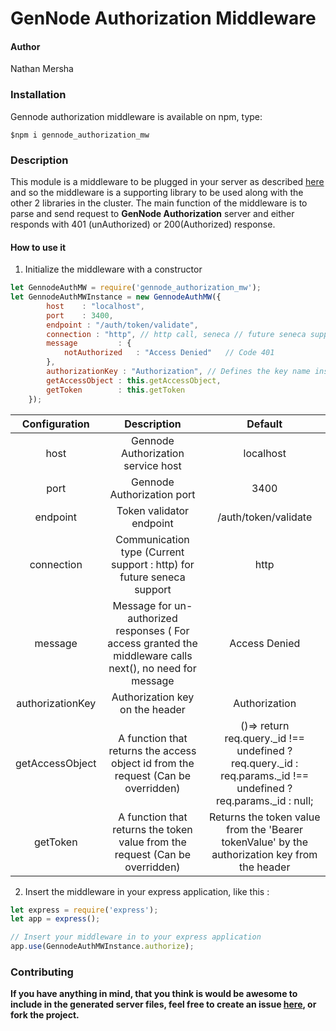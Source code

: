 # GenNode Authorization Middleware

#### Author
Nathan Mersha

### Installation

Gennode authorization middleware is available on npm, type:

`$npm i gennode_authorization_mw`


### Description
This module is a middleware to be plugged in your server as described [here](https://www.npmjs.com/package/gennode_authorization) and so the middleware is a supporting library
to be used along with the other 2 libraries in the cluster. The main function of the middleware is to parse and send request to **GenNode Authorization** server and either responds
with 401 (unAuthorized) or 200(Authorized) response.

#### How to use it

1. Initialize the middleware with a constructor

```javascript
let GennodeAuthMW = require('gennode_authorization_mw');
let GennodeAuthMWInstance = new GennodeAuthMW({
        host    : "localhost",
        port    : 3400,
        endpoint : "/auth/token/validate",
        connection : "http", // http call, seneca // future seneca support
        message         : {
            notAuthorized   : "Access Denied"   // Code 401
        },
        authorizationKey : "Authorization", // Defines the key name inside the request header.
        getAccessObject : this.getAccessObject,
        getToken        : this.getToken
    });
```

| Configuration | Description | Default |
|:------------:|:-----------:|:-----------:|
|host               |Gennode Authorization service host | localhost |
|port               |Gennode Authorization port         | 3400 |
|endpoint           |Token validator endpoint           | /auth/token/validate |
|connection         |Communication type (Current support : http) for future seneca support | http |
|message            |Message for un-authorized responses ( For access granted the middleware calls next(), no need for message| Access Denied |
|authorizationKey   |Authorization key on the header          | Authorization |
|getAccessObject    |A function that returns the access object id from the request (Can be overridden)           | ()=> return req.query._id !== undefined ? req.query._id : req.params._id !== undefined ? req.params._id : null; |
|getToken           |A function that returns the token value from the request (Can be overridden)          | Returns the token value from the 'Bearer tokenValue' by the authorization key from the header|


2. Insert the middleware in your express application, like this : 

```javascript
let express = require('express');
let app = express();

// Insert your middleware in to your express application
app.use(GennodeAuthMWInstance.authorize);

```

### Contributing
**If you have anything in mind, that you think is would be awesome to include in the generated server files, feel free to create an issue [here](https://github.com/nathan-mersha/gennode_authorization_mw), 
or fork the project.**
